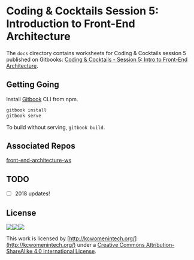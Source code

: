 # Coding & Cocktails Session 5: Introduction to Front-End Architecture

The `docs` directory contains worksheets for Coding & Cocktails session 5 published on Gitbooks: [Coding & Cocktails - Session 5: Intro to Front-End Architecture](https://www.gitbook.com/book/codingandcocktailskc/session-5-intro-to-front-end-architecture/details).

## Getting Going
Install [Gitbook](https://www.npmjs.com/package/gitbook) CLI from npm.

```bash
gitbook install
gitbook serve
```
To build without serving, `gitbook build`.

## Associated Repos
[front-end-architecture-ws](https://github.com/KansasCityWomeninTechnology/front-end-architecture-ws) 

## TODO
- [ ] 2018 updates!

## License
![](https://lh6.googleusercontent.com/osprAumZLusoNUcKnPtOWMijWYLZ8ydrUS0gMTvMCoyhSVBd69InqiXqQjc7fH8iQiVbZLXvyyvPZXwKjeyHuPnrd2zJT1mYLa1WoziryvxOo0q7nvMnpfeeVPBgfqW0bnp1--wa)![](https://lh5.googleusercontent.com/AZZipN4uXuU6FkxA0zLbrq9EwMhky22oNI8UtjQ2-Kgzy64Jmbij_IKUwXDcqGjnHWSMg9h3ii2Dx_SLI871nVn56NyF1VnmDbkEL2m9sJ_9YYGpNC8kdiYepai1jAZLEWWt8iTW)![](https://lh6.googleusercontent.com/GSxH81qYzBJkBR39GbviwKcwxem0RbN8XTx_6BOHgziQ6OomnG-au25ZSdiNQ4rX2p2HanRGa8_SzTPhJ3SKW-Vrs6fJ8N9s0FLq1EVSwUZXrLZuUVONachwFWwqTr6PMpn1csnu)

This work is licensed by [http://kcwomenintech.org/](http://kcwomenintech.org/) under a [Creative Commons Attribution-ShareAlike 4.0 International License](http://creativecommons.org/licenses/by-sa/4.0/).
